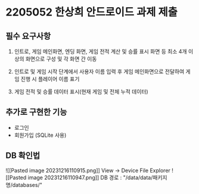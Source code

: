 # 2205052 한상희 안드로이드 과제 제출
## 필수 요구사항

1. 인트로, 게임 메인화면, 엔딩 화면, 게임 전적 계산 및 승률 표시 화면 등 최소 4개 이상의 화면으로 구성 및 각 화면 간 이동

2. 인트로 및 게임 시작 단계에서 사용자 이름 입력 후 게임 메인화면으로 전달하여 게임 진행 시 플레이어 이름 표기

3. 게임 전적 및 승률 데이터 표시(현재 게임 및 전체 누적 데이터)

## 추가로 구현한 기능
- 로그인
- 회원가입 (SQLite 사용)

## DB 확인법
![[Pasted image 20231216110915.png]]
View -> Device File Explorer
![[Pasted image 20231216110947.png]]
DB 경로 : "/data/data/패키지명/databases/"
